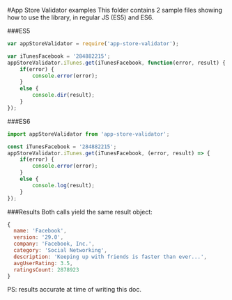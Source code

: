#App Store Validator examples
This folder contains 2 sample files showing how to use the library, in regular JS (ES5) and ES6.

###ES5
```javascript
var appStoreValidator = require('app-store-validator');

var iTunesFacebook = '284882215';
appStoreValidator.iTunes.get(iTunesFacebook, function(error, result) {
	if(error) {
		console.error(error);
	}
	else {
		console.dir(result);
	}
});
```

###ES6
```javascript
import appStoreValidator from 'app-store-validator';

const iTunesFacebook = '284882215';
appStoreValidator.iTunes.get(iTunesFacebook, (error, result) => {
	if(error) {
		console.error(error);
	}
	else {
		console.log(result);
	}
});
```

###Results
Both calls yield the same result object:
```javascript
{
  name: 'Facebook',
  version: '29.0',
  company: 'Facebook, Inc.',
  category: 'Social Networking',
  description: 'Keeping up with friends is faster than ever...',
  avgUserRating: 3.5,
  ratingsCount: 2878923
}
```

PS: results accurate at time of writing this doc.